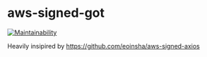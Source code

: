 # aws-signed-got

[![Maintainability](https://api.codeclimate.com/v1/badges/121f38807e063a4abbb9/maintainability)](https://codeclimate.com/repos/5e17162ab63615014c00b8bc/maintainability)

Heavily insipired by https://github.com/eoinsha/aws-signed-axios
